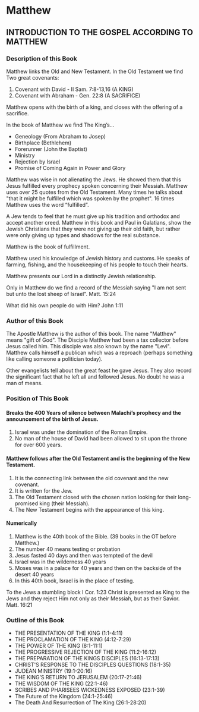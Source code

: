 # Matthew

## INTRODUCTION TO THE GOSPEL ACCORDING TO MATTHEW

### Description of this Book

Matthew links the Old and New Testament. In the Old Testament we find Two great covenants:

1. Covenant with David - II Sam. 7:8-13,16 (A KING)
2. Covenant with Abraham - Gen. 22:8 (A SACRIFICE)

Matthew opens with the birth of a king, and closes with the offering of a  sacrifice.

In the book of Matthew we find The King&#8217;s&hellip;

- Geneology (From Abraham to Josep)
- Birthplace (Bethlehem)
- Forerunner (John the Baptist)
- Ministry
- Rejection by Israel
- Promise of Coming Again in Power and Glory

Matthew was wise in not alienating the Jews. He showed them that this Jesus fulfilled every prophecy spoken concerning their Messiah. Matthew uses over 25 quotes from  the Old Testament. Many times he talks about "that it might be fulfilled which was spoken by the prophet". 16 times Matthew uses the word &#8220;fulfilled&#8221;.

A Jew tends to feel that he must give up his tradition and orthodox and accept another creed.  Matthew in this book and Paul in Galatians, show the Jewish Christians that they were not giving up their old faith, but rather were only giving up types and shadows for the real substance.

Matthew is the book of fulfillment.

Matthew used his knowledge of Jewish history and customs. He speaks of farming, fishing, and the housekeeping of his people to touch their hearts.

Matthew presents our Lord in a distinctly Jewish relationship.

Only in Matthew do we find a record of the Messiah saying "I am not sent but unto the lost sheep of Israel".  Matt. 15:24

What did his own people do with Him? John 1:11

###  Author of this Book

The Apostle Matthew is the author of this book. The name "Matthew" means "gift of God". The Disciple Matthew had been a tax collector before Jesus called him. This disciple was also known by the name "Levi". Matthew calls himself a publican which was a reproach (perhaps something like calling someone a politician today).

Other evangelists tell about the great feast he gave Jesus.  They also record the significant fact that he left all and followed Jesus.  No doubt he was a man of means.

### Position of This Book

#### Breaks the 400 Years of silence between Malachi&#8217;s prophecy and the announcement of the birth of Jesus.

1. Israel was under the domination of the Roman Empire.
2. No man of the house of David had been allowed to sit upon the throne for over 600 years.

#### Matthew follows after the Old Testament and is the beginning of the New Testament.

1. It is the connecting link between the old covenant and the new covenant.
2. It is written for the Jew.
3. The Old Testament closed with the chosen nation looking for their long-promised king (their Messiah).
4. The New Testament begins with the appearance of this king.

#### Numerically

1. Matthew is the 40th book of the Bible. (39 books in the OT before Matthew.)
3. The number 40 means testing or probation
4. Jesus fasted 40 days and then was tempted of the devil
5. Israel was in the wilderness 40 years
6. Moses was in a palace for 40 years and then on the backside of the desert 40 years
7. In this 40th book, Israel is in the place of testing.

To the Jews a stumbling block I Cor. 1:23
Christ is presented as King to the Jews and they reject Him not only as their Messiah, but as their Savior.  Matt. 16:21

### Outline of this Book

- THE PRESENTATION OF THE KING (1:1-4:11)
- THE PROCLAMATION OF THE KING (4:12-7:29)
- THE POWER OF THE KING (8:1-11:1)
- THE PROGRESSIVE REJECTION OF THE KING (11:2-16:12)
- THE PREPARATION OF THE KINGS DISCIPLES (16:13-17:13)
- CHRIST&apos;S RESPONSE TO THE DISCIPLES QUESTIONS (18:1-35)
- JUDEAN MINISTRY (19:1-20:16)
- THE KING&#8217;S RETURN TO JERUSALEM (20:17-21:46)
- THE WISDOM OF THE KING (22:1-46)
- SCRIBES AND PHARISEES WICKEDNESS EXPOSED (23:1-39)
- The Future of the Kingdom (24:1-25:46)
- The Death And Resurrection of The King (26:1-28:20)
